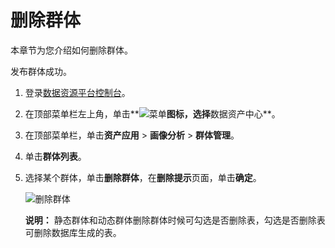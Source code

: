 # 删除群体

本章节为您介绍如何删除群体。

发布群体成功。

1.  登录[数据资源平台控制台](https://dataq.console.aliyun.com)。

2.  在顶部菜单栏左上角，单击**![菜单](https://static-aliyun-doc.oss-accelerate.aliyuncs.com/assets/img/zh-CN/6504337061/p188771.png)**图标，选择**数据资产中心**。

3.  在顶部菜单栏，单击**资产应用** \> **画像分析** \> **群体管理**。

4.  单击**群体列表**。

5.  选择某个群体，单击**删除群体**，在**删除提示**页面，单击**确定**。

    ![删除群体](https://static-aliyun-doc.oss-accelerate.aliyuncs.com/assets/img/zh-CN/3127160161/p223889.png)

    **说明：** 静态群体和动态群体删除群体时候可勾选是否删除表，勾选是否删除表可删除数据库生成的表。


